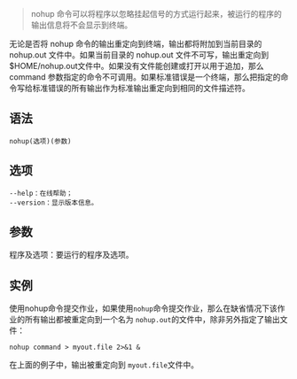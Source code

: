 > nohup 命令可以将程序以忽略挂起信号的方式运行起来，被运行的程序的输出信息将不会显示到终端。


无论是否将 nohup 命令的输出重定向到终端，输出都将附加到当前目录的 nohup.out 文件中。如果当前目录的 nohup.out 文件不可写，输出重定向到$HOME/nohup.out文件中。如果没有文件能创建或打开以用于追加，那么 command 参数指定的命令不可调用。如果标准错误是一个终端，那么把指定的命令写给标准错误的所有输出作为标准输出重定向到相同的文件描述符。

语法
---
    nohup(选项)(参数)

选项
----
    --help：在线帮助；
    --version：显示版本信息。
参数
-----
程序及选项：要运行的程序及选项。

实例
----
使用nohup命令提交作业，如果使用`nohup`命令提交作业，那么在缺省情况下该作业的所有输出都被重定向到一个名为 `nohup.out`的文件中，除非另外指定了输出文件：

    nohup command > myout.file 2>&1 &
    
在上面的例子中，输出被重定向到 `myout.file`文件中。
